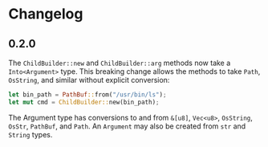 # Changelog

## 0.2.0

The `ChildBuilder::new` and `ChildBuilder::arg` methods now take a
`Into<Argument>` type. This breaking change allows the methods to take
`Path`, `OsString`, and similar without explicit conversion:

```rust
let bin_path = PathBuf::from("/usr/bin/ls");
let mut cmd = ChildBuilder::new(bin_path);
```

The Argument type has conversions to and from `&[u8]`, `Vec<u8>`,
`OsString`, `OsStr`, `PathBuf`, and `Path`. An `Argument` may also be created
from `str` and `String` types.
